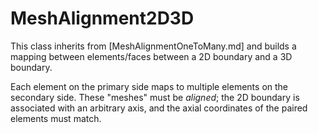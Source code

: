 # MeshAlignment2D3D

This class inherits from [MeshAlignmentOneToMany.md] and builds a mapping between
elements/faces between a 2D boundary and a 3D boundary.

Each element on the primary side maps to multiple elements on the secondary side.
These "meshes" must be *aligned*; the 2D boundary is associated
with an arbitrary axis, and the axial coordinates of the paired elements must
match.
